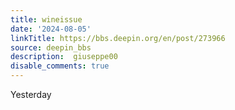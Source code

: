 ```yaml
---
title: wineissue
date: '2024-08-05'
linkTitle: https://bbs.deepin.org/en/post/273966
source: deepin_bbs
description:  giuseppe00 
disable_comments: true
---
```

Yesterday 
